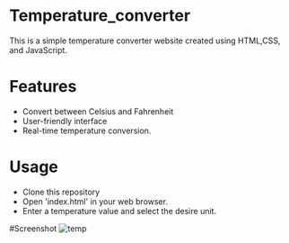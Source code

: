 # Temperature_converter
This is a simple temperature converter website created using HTML,CSS, and JavaScript.

# Features
- Convert between Celsius and Fahrenheit
- User-friendly interface
- Real-time temperature conversion.

# Usage
- Clone this repository
- Open 'index.html' in your web browser.
- Enter a temperature value and select the desire unit.


#Screenshot
![temp](https://github.com/ritikamahanta/Temperature_converter/assets/99636394/f8b09966-a04f-4892-9ee3-9d2c5c336627)


 
